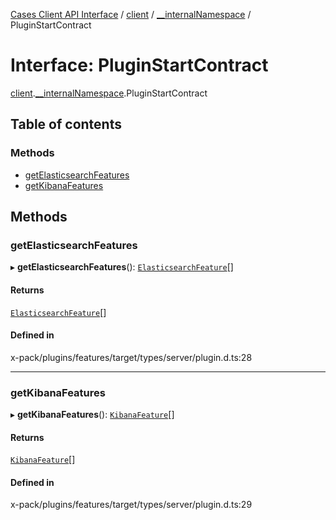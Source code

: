 [Cases Client API Interface](../README.md) / [client](../modules/client.md) / [\_\_internalNamespace](../modules/client.__internalNamespace.md) / PluginStartContract

# Interface: PluginStartContract

[client](../modules/client.md).[__internalNamespace](../modules/client.__internalNamespace.md).PluginStartContract

## Table of contents

### Methods

- [getElasticsearchFeatures](client.__internalNamespace.PluginStartContract.md#getelasticsearchfeatures)
- [getKibanaFeatures](client.__internalNamespace.PluginStartContract.md#getkibanafeatures)

## Methods

### getElasticsearchFeatures

▸ **getElasticsearchFeatures**(): [`ElasticsearchFeature`](../classes/client.__internalNamespace.ElasticsearchFeature.md)[]

#### Returns

[`ElasticsearchFeature`](../classes/client.__internalNamespace.ElasticsearchFeature.md)[]

#### Defined in

x-pack/plugins/features/target/types/server/plugin.d.ts:28

___

### getKibanaFeatures

▸ **getKibanaFeatures**(): [`KibanaFeature`](../classes/client.__internalNamespace.KibanaFeature.md)[]

#### Returns

[`KibanaFeature`](../classes/client.__internalNamespace.KibanaFeature.md)[]

#### Defined in

x-pack/plugins/features/target/types/server/plugin.d.ts:29
